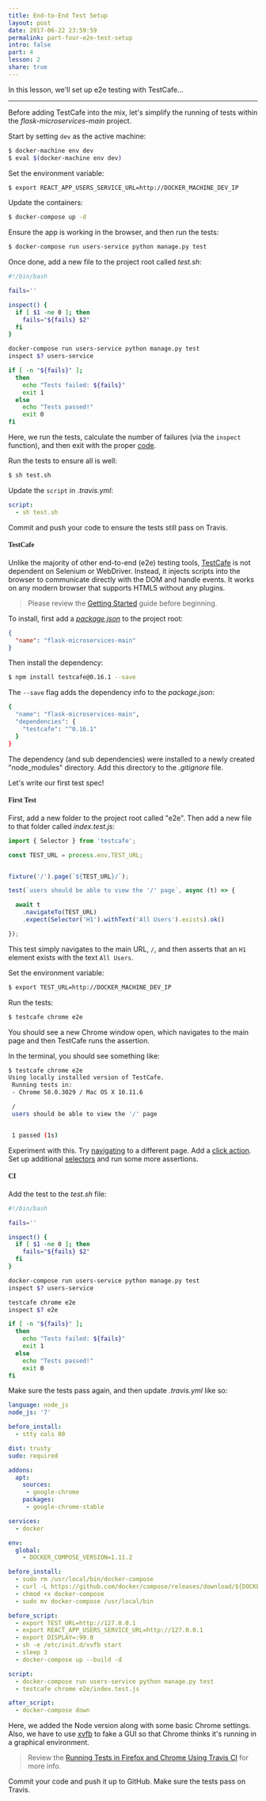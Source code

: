 ```yaml
---
title: End-to-End Test Setup
layout: post
date: 2017-06-22 23:59:59
permalink: part-four-e2e-test-setup
intro: false
part: 4
lesson: 2
share: true
---
```


In this lesson, we'll set up e2e testing with TestCafe...

---

Before adding TestCafe into the mix, let's simplify the running of tests within the *flask-microservices-main* project.

Start by setting `dev` as the active machine:

```sh
$ docker-machine env dev
$ eval $(docker-machine env dev)
```

Set the environment variable:

```sh
$ export REACT_APP_USERS_SERVICE_URL=http://DOCKER_MACHINE_DEV_IP
```

Update the containers:

```sh
$ docker-compose up -d
```

Ensure the app is working in the browser, and then run the tests:

```sh
$ docker-compose run users-service python manage.py test
```

Once done, add a new file to the project root called *test.sh*:

```sh
#!/bin/bash

fails=''

inspect() {
  if [ $1 -ne 0 ]; then
    fails="${fails} $2"
  fi
}

docker-compose run users-service python manage.py test
inspect $? users-service

if [ -n "${fails}" ];
  then
    echo "Tests failed: ${fails}"
    exit 1
  else
    echo "Tests passed!"
    exit 0
fi
```

Here, we run the tests, calculate the number of failures (via the `inspect` function), and then exit with the proper [code](http://tldp.org/LDP/abs/html/exitcodes.html).

Run the tests to ensure all is well:

```sh
$ sh test.sh
```

Update the `script` in *.travis.yml*:

```yaml
script:
  - sh test.sh
```

Commit and push your code to ensure the tests still pass on Travis.

#### <span style="font-family:'Montserrat', 'sans-serif';">TestCafe</span>

Unlike the majority of other end-to-end (e2e) testing tools, [TestCafe](https://github.com/DevExpress/testcafe) is not dependent on Selenium or WebDriver. Instead, it injects scripts into the browser to communicate directly with the DOM and handle events. It works on any modern browser that supports HTML5 without any plugins.

> Please review the [Getting Started](http://devexpress.github.io/testcafe/documentation/getting-started/) guide before beginning.

To install, first add a *[package.json](https://docs.npmjs.com/files/package.json)* to the project root:

```json
{
  "name": "flask-microservices-main"
}
```

Then install the dependency:

```sh
$ npm install testcafe@0.16.1 --save
```

The `--save` flag adds the dependency info to the *package.json*:

```sh
{
  "name": "flask-microservices-main",
  "dependencies": {
    "testcafe": "^0.16.1"
  }
}
```

The dependency (and sub dependencies) were installed to a newly created "node_modules" directory. Add this directory to the *.gitignore* file.

Let's write our first test spec!

#### <span style="font-family:'Montserrat', 'sans-serif';">First Test</span>

First, add a new folder to the project root called "e2e". Then add a new file to that folder called *index.test.js*:

```javascript
import { Selector } from 'testcafe';

const TEST_URL = process.env.TEST_URL;


fixture('/').page(`${TEST_URL}/`);

test(`users should be able to view the '/' page`, async (t) => {

  await t
    .navigateTo(TEST_URL)
    .expect(Selector('H1').withText('All Users').exists).ok()

});
```

This test simply navigates to the main URL, `/`, and then asserts that an `H1` element exists with the text `All Users`.

Set the environment variable:

```sh
$ export TEST_URL=http://DOCKER_MACHINE_DEV_IP
```

Run the tests:

```sh
$ testcafe chrome e2e
```

You should see a new Chrome window open, which navigates to the main page and then TestCafe runs the assertion.

In the terminal, you should see something like:

```sh
$ testcafe chrome e2e
Using locally installed version of TestCafe.
 Running tests in:
 - Chrome 58.0.3029 / Mac OS X 10.11.6

 /
 users should be able to view the '/' page


 1 passed (1s)
 ```

Experiment with this. Try [navigating](http://devexpress.github.io/testcafe/documentation/test-api/actions/navigate.html) to a different page. Add a [click action](http://devexpress.github.io/testcafe/documentation/test-api/actions/click.html). Set up additional [selectors](http://devexpress.github.io/testcafe/documentation/test-api/selecting-page-elements/selectors.html) and run some more assertions.

#### <span style="font-family:'Montserrat', 'sans-serif';">CI</span>

Add the test to the *test.sh* file:

```sh
#!/bin/bash

fails=''

inspect() {
  if [ $1 -ne 0 ]; then
    fails="${fails} $2"
  fi
}

docker-compose run users-service python manage.py test
inspect $? users-service

testcafe chrome e2e
inspect $? e2e

if [ -n "${fails}" ];
  then
    echo "Tests failed: ${fails}"
    exit 1
  else
    echo "Tests passed!"
    exit 0
fi
```

Make sure the tests pass again, and then update *.travis.yml* like so:

```yaml
language: node_js
node_js: '7'

before_install:
  - stty cols 80

dist: trusty
sudo: required

addons:
  apt:
    sources:
     - google-chrome
    packages:
     - google-chrome-stable

services:
  - docker

env:
  global:
    - DOCKER_COMPOSE_VERSION=1.11.2

before_install:
  - sudo rm /usr/local/bin/docker-compose
  - curl -L https://github.com/docker/compose/releases/download/${DOCKER_COMPOSE_VERSION}/docker-compose-`uname -s`-`uname -m` > docker-compose
  - chmod +x docker-compose
  - sudo mv docker-compose /usr/local/bin

before_script:
  - export TEST_URL=http://127.0.0.1
  - export REACT_APP_USERS_SERVICE_URL=http://127.0.0.1
  - export DISPLAY=:99.0
  - sh -e /etc/init.d/xvfb start
  - sleep 3
  - docker-compose up --build -d

script:
  - docker-compose run users-service python manage.py test
  - testcafe chrome e2e/index.test.js

after_script:
  - docker-compose down
```

Here, we added the Node version along with some basic Chrome settings. Also, we have to use [xvfb](https://docs.travis-ci.com/user/gui-and-headless-browsers/#Using-xvfb-to-Run-Tests-That-Require-a-GUI) to fake a GUI so that Chrome thinks it's running in a graphical environment.

> Review the [Running Tests in Firefox and Chrome Using Travis CI](http://devexpress.github.io/testcafe/documentation/recipes/running-tests-in-firefox-and-chrome-using-travis-ci.html) for more info.

Commit your code and push it up to GitHub. Make sure the tests pass on Travis.
